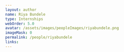 ```yaml
---
layout: author
name: Riya Bundele
type: Internships
webOrder: 5.0
avatar: /assets/images/peopleImages/riyabundele.png
imageMask: 0
permalink: /people/riyabundele
links:
---
```


